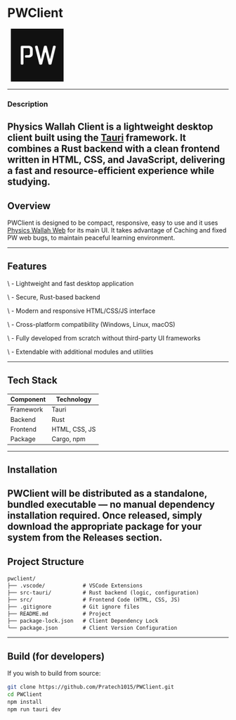 # PWClient
 <p align="left">
   <img src="https://raw.githubusercontent.com/Pratech1015/PWClient/refs/heads/main/src-tauri/icons/icon.png" alt="PWClient Icon" width="120">
 </p>

---
### Description

**Physics Wallah Client** is a lightweight desktop client built using the [Tauri](https://tauri.app) framework.
It combines a Rust backend with a clean frontend written in HTML, CSS, and JavaScript, delivering a fast and resource-efficient experience while studying.
---

## Overview

PWClient is designed to be compact, responsive, easy to use and it uses [Physics Wallah Web](https://pw.live) for its main UI.
It takes advantage of Caching and fixed PW web bugs, to maintain peaceful learning environment.

---

## Features

\ - Lightweight and fast desktop application

\ - Secure, Rust-based backend

\ - Modern and responsive HTML/CSS/JS interface

\ - Cross-platform compatibility (Windows, Linux, macOS)

\ - Fully developed from scratch without third-party UI frameworks

\ - Extendable with additional modules and utilities

---
## Tech Stack

| Component | Technology |
|-----------|------------|
| Framework |   Tauri    |
|  Backend  |    Rust    |
|  Frontend | HTML, CSS, JS |
| Package   | Cargo, npm |

---
## Installation

PWClient will be distributed as a standalone, bundled executable — no manual dependency installation required.
Once released, simply download the appropriate package for your system from the **Releases** section.
---

## Project Structure

```text
pwclient/
├── .vscode/            # VSCode Extensions
├── src-tauri/          # Rust backend (logic, configuration)
├── src/                # Frontend Code (HTML, CSS, JS)
├── .gitignore          # Git ignore files
├── README.md           # Project 
├── package-lock.json   # Client Dependency Lock
└── package.json        # Client Version Configuration
```
---

## Build (for developers)

If you wish to build from source:

```bash
git clone https://github.com/Pratech1015/PWClient.git
cd PWClient
npm install
npm run tauri dev